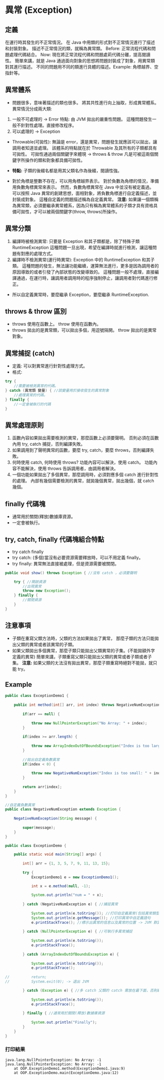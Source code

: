 # 異常 (Exception)

## 定義
在運行時其發生的不正常情況。
在 Java 中用類的形式對不正常情況進行了描述和封裝對象。
描述不正常情況的類，就稱為異常類。
Before: 正常流程代碼和問題處理代碼結合。
Now: 現在將正常流程代碼和問題處莉代碼分離，提高閱讀性。
簡單來講，就是 Java 通過面向對象的思想將問題封裝成了對象，用異常類對其進行描述。
不同的問題用不同的類進行具體的描述。Example: 角標越界、空指針等。

## 異常體系
- 問題很多，意味著描述的類也很多。
將其共性進行向上抽取，形成異常體系。
異常情況分成兩大類:
1. 一般不可處理的 -> Error
   特點: 由 JVM 拋出的嚴重性問題。
         這種問題發生一般不針對性處理。直接修改程序。
2. 可以處理的 -> Exception

- Throwable(可拋性): 無論是 error，還是異常，問題發生就應該可以拋出，讓調用者知道並處理。
該體系的特點就在於 Throwable 及其所有的子類都具有可拋性。
可拋性通過兩個關鍵字來體現 -> throws & throw
凡是可被這兩個關鍵字所操作的類和對象都具備可拋性。

- **特點:** 子類的後綴名都是用其父類名作為後綴，閱讀性強。
- 對於角標是整數不存在，可以用角標越界表示。
  對於負數為角標的情況，準備用負數角標異常來表示。
  然而，負數角標異常在 Java 中並沒有被定義過。
  可以按照 Java 異常的創建思想，面相對象，將負數角標進行自定義描述，並封裝成對象。
  這種自定義的問題描述稱為自定義異常。
  **注意:** 如果讓一個類稱為異常類，必須要繼承異常體系，因為只有稱為異常體系的子類才具有資格具備可拋性，才可以被兩個關鍵字(throw, throws)所操作。   

## 異常分類
1. 編譯時被檢測異常: 只要是 Exception 和其子類都是，除了特殊子類 RuntimeException
   這種問題一旦出現，希望在編譯時就進行檢測，讓這種問題有對應的處理方式。
2. 編譯時不檢測異常(運行時異常): Exception 中的 RuntimeException 和其子類。
   這種問題的發生，無法讓功能繼續，運算無法進行，更多是因為調用者的原因導致的或者引發了內部狀態的改變導致的。
   這種問題一般不處理，直接編譯通過，在運行時，讓調用者調用時的程序強制停止，讓調用者對代碼進行修正。
- 所以自定義異常時，要麼繼承 Exception，要麼繼承 RuntimeException.

## throws & throw 區別

- throws 使用在函數上。
  throw 使用在函數內。
- throws 拋出的是異常類，可以拋出多個，用逗號隔開。
  throw 拋出的是異常對象。

## 異常捕捉 (catch)
- 定義: 可以對異常進行針對性處理方式。
- 格式: 
```java
try {
    //需要被檢測異常的代碼。
} catch (異常類 變量) { //該變量用於接收發生的異常對象
    //處理異常的代碼。
} finally {
    //一定會被執行的代碼
}
```

## 異常處理原則
1. 函數內容如果拋出需要檢測的異常，那麼函數上必須要聲明。
   否則必須在函數內用 try, catch 捕捉，否則編譯失敗。
2. 如果調用到了聲明異常的函數，要麼 try, catch，要麼 throws，否則編譯失敗。
3. 何時使用 catch, 何時使用 throws?
   功能內容可以解決，使用 catch。
   功能內容不能解決，使用 throws 告訴調用者，由調用者解決。
4. 一個功能如果拋出了多個異常，那麼調用時，必須對應多個 catch 進行針對性的處理。
   內部有幾個需要檢測的異常，就拋幾個異常，拋出幾個，就 catch 幾個。

## finally 代碼塊
- 通常用於關閉(釋放)數據庫資源。
- 一定會被執行。

## try, catch, finally 代碼塊組合特點
- try catch finally
- try catch: (多個)當沒有必要資源需要釋放時，可以不用定義 finally。
- try finally: 異常無法直接被處理，但是資源需要被關閉。
```java
public void show() throws Exception { //沒有 catch ，必須要聲明

    try { //開啟資源
        //出現異常
        throw new Exception();
    } finally {
        //關閉資源
    }
}
```

## 注意事項
- 子類在重寫父類方法時，父類的方法如果拋出了異常，
  那麼子類的方法只能拋出父類的異常或者該異常的子類。
- 如果父類拋出多個異常，那麼子類只能拋出父類異常的子集。(不能拋額外字定義的異常)
  簡單來講，子類重寫父類只能拋出父類的異常或者子類或者子集。
  **注意:** 如果父類的ㄤ法沒有拋出異常，那麼子類重寫時絕對不能拋，就只能 try。
  
## Example
```java
public class ExceptionDemo1 {
	
	public int method(int[] arr, int index) throws NegativeNumException, NullPointerException { //聲明自定義負數異常，可拋出多個
		
		if(arr == null) {
			
			throw new NullPointerException("No Array: " + index);
		}
		
		if(index >= arr.length) {
			
			throw new ArrayIndexOutOfBoundsException("Index is too large: " + index);
		}
		
		//拋出自定義負數異常
		if(index < 0) {
			
			throw new NegativeNumException("Index is too small: " + index);
		}
		
		return arr[index];
	}
}

//自定義負數異常
public class NegativeNumException extends Exception {
	
	NegativeNumException(String message) {
		
		super(message);
	}
}

public class ExceptionDemo {

	public static void main(String[] args) {
		
		int[] arr = {1, 3, 5, 7, 9, 11, 13, 15};
		
		try {
			ExceptionDemo1 e = new ExceptionDemo1();

			int x = e.method(null, -1);
			
			System.out.println("num = " + x);
		
		} catch (NegativeNumException e) { //捕捉異常
			
			System.out.println(e.toString()); //打印自定義異常(包括異常類型)
			System.out.println(e.getMessage()); //打印異常中自定義語句
			e.printStackTrace(); //標示出異常的信息以及異常的位置 -> JVM 默認的異常處理機制
		
		} catch (NullPointerException e) { //可執行多異常捕捉
			
			System.out.println(e.toString());
			e.printStackTrace();
		
		} catch (ArrayIndexOutOfBoundsException e) {
			
			System.out.println(e.toString());
			e.printStackTrace();
			
//			return;
//			System.exit(0); -> 退出 JVM

		} catch (Exception e) { //多 catch 父類的 catch 需放在最下面，否則編譯失敗
			
			System.out.println(e.toString());
			e.printStackTrace();
		
		} finally { //通常用於關閉(釋放)數據庫資源
			
			System.out.println("Finally");
		}
	}
}
```
### 打印結果
```
java.lang.NullPointerException: No Array: -1
java.lang.NullPointerException: No Array: -1
	at OOP.ExceptionDemo1.method(ExceptionDemo1.java:9)
	at OOP.ExceptionDemo.main(ExceptionDemo.java:12)

```
